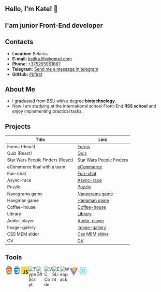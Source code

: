 ## Hello, I'm Kate! 👋

## I'am junior Front-End developer

## Contacts

- **Location:** Belarus
- **E-mail:** [katika.life@gmail.com](mailto:katika.life@gmail.com)
- **Phone:** [+375295961667](tel:+375295961667)
- **Telegram:** [Send me a message in telegram](https://t.me/KatsiarynaMashko)
- **GitHub:** [ifbfirst](https://github.com/ifbfirst)

## About Me

- I graduated from BSU with a degree **biotechnology**.
- Now I am studying at the international school Front-End **RSS school** and enjoy implementing practical tasks.

## Projects

| Title                            | Link        |
| ----------------------------     | -------------------|
| Forms (React)                    | [Forms](https://ifbfirst-forms.netlify.app/)     |
| Quiz (React)                     | [Quiz](https://ifbfirst-quiz.netlify.app/)     |
| Star Wars People Finders (React) | [Star Wars People Finders](https://ifbfirst-star-wars-people-finders.netlify.app/)     |
| eCommerce final with a team      | [eCommerce](https://online-moon-store.netlify.app/)     |
| Fun-chat                         | [Fun-chat](https://ifbfirst.github.io/fun-chat/)     |
| Async-race                       | [Async-race](https://ifbfirst.github.io/async-race/)     |
| Puzzle                           | [Puzzle](https://ifbfirst.github.io/rss-puzzle/)     |
| Nanograms game                   | [Nanograms game](https://ifbfirst.github.io/nanograms/index.html) |
| Hangman game                     | [Hangman game](https://ifbfirst.github.io/hangman/index.html)   |
| Coffee-house                     | [Coffee-house](https://ifbfirst.github.io/coffee-house/home.html)   |
| Library                          | [Library](https://ifbfirst.github.io/library/index.html)        |
| Audio-player                     | [Audio-player](https://ifbfirst.github.io/audio_player/index.html)   |
| Image-gallery                    | [Image-gallery](https://ifbfirst.github.io/image-gallery/index.html)   |
| CSS MEM slider                   | [Css MEM slider](https://ifbfirst.github.io/cssMemeSlider/cssMemeSlider/index.html)    |
| CV                               | [CV](https://ifbfirst.github.io/rsschool-cv/index.html)   |

## Tools

  <a href="https://developer.mozilla.org/en-US/docs/Web/HTML" target="_blank">
  <img align="left" alt="HTML5" width="26px" src="https://raw.githubusercontent.com/github/explore/80688e429a7d4ef2fca1e82350fe8e3517d3494d/topics/html/html.png"/>
</a>
<a href="https://developer.mozilla.org/en-US/docs/Web/CSS" target="_blank">
  <img align="left" alt="CSS" width="26px" src="https://raw.githubusercontent.com/github/explore/80688e429a7d4ef2fca1e82350fe8e3517d3494d/topics/css/css.png"/>
</a>
<a href="https://developer.mozilla.org/en-US/docs/Web/JavaScript" target="_blank">
  <img align="left" alt="JavaScript" width="26px" src="https://raw.githubusercontent.com/github/explore/80688e429a7d4ef2fca1e82350fe8e3517d3494d/topics/javascript/javascript.png"/>
</a>
<a href="https://www.typescriptlang.org/" target="_blank">
  <img align="left" alt="TypeScript" width="26px" src="https://github.com/remojansen/logo.ts/blob/master/ts.png?raw=true"/>
</a>
<a href="https://git-scm.com/" target="_blank">
  <img align="left" alt="Git" width="26px" src="https://git-scm.com/images/logos/downloads/Git-Icon-1788C.png"/>
</a>
<a href="https://code.visualstudio.com/" target="_blank">
  <img align="left" alt="VC Code" width="26px" src="https://code.visualstudio.com/assets/favicon.ico"/>
</a>
<a href="https://eslint.org/" target="_blank">
  <img align="left" alt="ESLint" width="26px" src="https://avatars.githubusercontent.com/u/6019716?s=200&v=4"/>
</a>
<a href="https://webpack.js.org/" target="_blank">
  <img align="left" alt="Webpack" width="30px" src="https://raw.githubusercontent.com/webpack/media/master/logo/icon-square-small.png"/>
</a>
<a href="https://vitejs.dev/" target="_blank">
  <img align="left" alt="Vite" width="30px" src="https://github.com/devicons/devicon/raw/master/icons/vitejs/vitejs-original.svg"/>
</a>
<a href="https://ru.legacy.reactjs.org/" target="_blank">
  <img align="left" alt="React" width="30px" src="https://github.com/devicons/devicon/raw/master/icons/react/react-original.svg"/>
</a>
